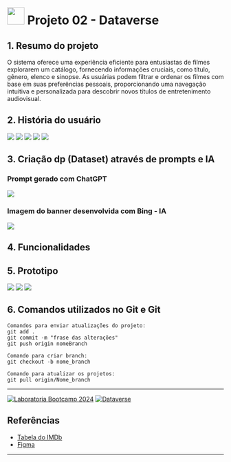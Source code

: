 <h1>
    <a href="https://www.laboratoria.la/br">
     <img width="40px" src="https://v.fastcdn.co/u/cf943cfe/52655001-0-Laboratoria-RGB-isot.png"></a>
    <span>Projeto 02 - Dataverse</span>
</h1>

## 1. Resumo do projeto
O sistema oferece uma experiência eficiente para entusiastas de filmes explorarem um catálogo, fornecendo informações cruciais, como título, gênero, elenco e sinopse. As usuárias podem filtrar e ordenar os filmes com base em suas preferências pessoais, proporcionando uma navegação intuitiva e personalizada para descobrir novos títulos de entretenimento audiovisual.

## 2. História do usuário
[<img src="src/img/caso-01.png">]()
[<img src="src/img/caso-02.png">]()
[<img src="src/img/caso-03.png">]()
[<img src="src/img/caso-04.png">]()
[<img src="src/img/caso-05.png">]()

## 3. Criação dp (Dataset) através de prompts e IA
### Prompt gerado com ChatGPT
[<img src="src/img/prompt.png">]()

### Imagem do banner desenvolvida com Bing - IA
[<img src="src/img/banner.png">]()

## 4. Funcionalidades


## 5. Prototipo
[<img src="src/img/prototipo.png">]()
[<img src="src/img/homepage.png">]()
[<img src="src/img/mobile.png">]()

## 6. Comandos utilizados no Git e Git

```
Comandos para enviar atualizações do projeto:
git add .
git commit -m "frase das alterações"
git push origin nomeBranch

Comando para criar branch:
git checkout -b nome_branch

Comando para atualizar os projetos:
git pull origin/Nome_branch

```

***
[![Laboratoria Bootcamp 2024](https://img.shields.io/static/v1?label=Laboratoria&message=Laboratoria%20Bootcamp%202024&color=Ffe521&labelColor=202024)](https://www.laboratoria.la/br)
[![Dataverse](https://img.shields.io/static/v1?label=Projeto%2002&message=Dataverse%20%20&color=E11D48&labelColor=202024)](https://github.com)
## Referências
- [Tabela do IMDb](https://www.imdb.com/chart/top/?ref_=nv_mv_250)
- [Figma](https://figma.com)

***
